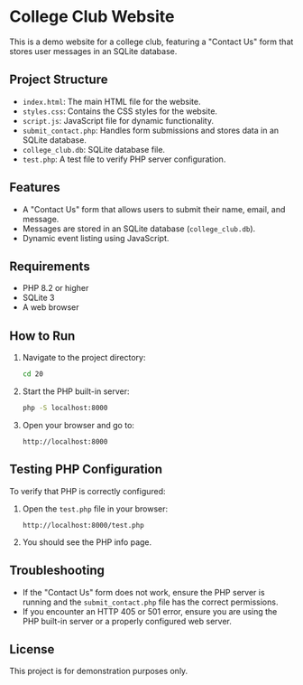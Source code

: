 # College Club Website

This is a demo website for a college club, featuring a "Contact Us" form that stores user messages in an SQLite database.

## Project Structure
- `index.html`: The main HTML file for the website.
- `styles.css`: Contains the CSS styles for the website.
- `script.js`: JavaScript file for dynamic functionality.
- `submit_contact.php`: Handles form submissions and stores data in an SQLite database.
- `college_club.db`: SQLite database file.
- `test.php`: A test file to verify PHP server configuration.

## Features
- A "Contact Us" form that allows users to submit their name, email, and message.
- Messages are stored in an SQLite database (`college_club.db`).
- Dynamic event listing using JavaScript.

## Requirements
- PHP 8.2 or higher
- SQLite 3
- A web browser

## How to Run
1. Navigate to the project directory:
   ```bash
   cd 20
   ```
2. Start the PHP built-in server:
   ```bash
   php -S localhost:8000
   ```
3. Open your browser and go to:
   ```
   http://localhost:8000
   ```

## Testing PHP Configuration
To verify that PHP is correctly configured:
1. Open the `test.php` file in your browser:
   ```
   http://localhost:8000/test.php
   ```
2. You should see the PHP info page.

## Troubleshooting
- If the "Contact Us" form does not work, ensure the PHP server is running and the `submit_contact.php` file has the correct permissions.
- If you encounter an HTTP 405 or 501 error, ensure you are using the PHP built-in server or a properly configured web server.

## License
This project is for demonstration purposes only.